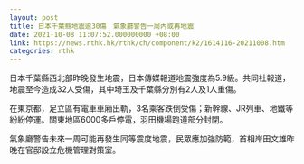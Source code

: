```yaml
---
layout: post
title: 日本千葉縣地震逾30傷　氣象廳警告一周內或再地震
date: 2021-10-08 11:07:52.000000000 +08:00
link: https://news.rthk.hk/rthk/ch/component/k2/1614116-20211008.htm
categories: rthk
---
```


日本千葉縣西北部昨晚發生地震，日本傳媒報道地震強度為5.9級。共同社報道，地震至今造成32人受傷，其中埼玉及千葉縣分別有2人及1人重傷。

在東京都，足立區有電車車廂出軌，3名乘客跌倒受傷；新幹線、JR列車、地鐵等紛紛停運。關東地區6000多戶停電，羽田機場跑道部分封閉。

氣象廳警告未來一周可能再發生同等震度地震，民眾應加強防範，首相岸田文雄昨晚在官邸設立危機管理對策室。
